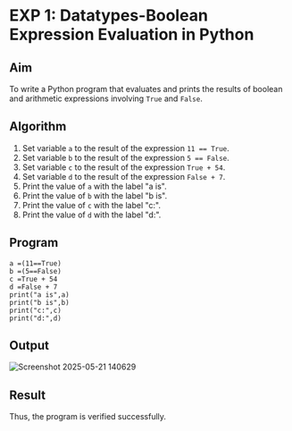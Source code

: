 # EXP 1: Datatypes-Boolean Expression Evaluation in Python

## Aim
To write a Python program that evaluates and prints the results of boolean and arithmetic expressions involving `True` and `False`.

## Algorithm
1. Set variable `a` to the result of the expression `11 == True`.
2. Set variable `b` to the result of the expression `5 == False`.
3. Set variable `c` to the result of the expression `True + 54`.
4. Set variable `d` to the result of the expression `False + 7`.
5. Print the value of `a` with the label "a is".
6. Print the value of `b` with the label "b is".
7. Print the value of `c` with the label "c:".
8. Print the value of `d` with the label "d:".

## Program
```
a =(11==True)
b =(5==False)
c =True + 54
d =False + 7
print("a is",a)
print("b is",b)
print("c:",c)
print("d:",d)
```

## Output
![Screenshot 2025-05-21 140629](https://github.com/user-attachments/assets/12b68cfc-86f2-428b-93d3-2d811d935368)


## Result
Thus, the program is verified successfully.
